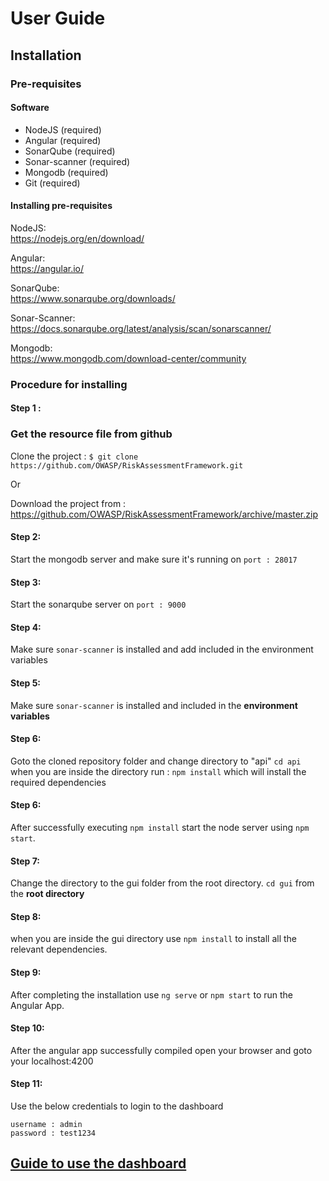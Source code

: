 
# User Guide

## Installation

### Pre-requisites


#### Software
-  NodeJS (required)
-  Angular (required)
-  SonarQube (required)
-  Sonar-scanner (required)
-  Mongodb (required)
-  Git (required)


#### Installing pre-requisites
NodeJS:<br>
https://nodejs.org/en/download/

Angular:<br>
https://angular.io/

SonarQube:<br>
https://www.sonarqube.org/downloads/

Sonar-Scanner:<br>
https://docs.sonarqube.org/latest/analysis/scan/sonarscanner/

Mongodb:<br>
https://www.mongodb.com/download-center/community

### Procedure for installing

#### Step 1 :
### Get the resource file from github  

Clone the project : 
`$ git clone https://github.com/OWASP/RiskAssessmentFramework.git`

Or 

Download the project from : https://github.com/OWASP/RiskAssessmentFramework/archive/master.zip


#### Step 2: 

Start the mongodb server and make sure it's running on `port : 28017`
#### Step 3: 

Start the sonarqube server on `port : 9000`

#### Step 4: 
Make sure `sonar-scanner` is installed and add included in the environment variables

#### Step 5: 
Make sure `sonar-scanner` is installed and included in the **environment variables**

#### Step 6: 
Goto the cloned repository folder and change directory to "api" ```cd api``` when you are inside the directory run : ```npm install``` which will install the required dependencies

#### Step 6: 
After successfully executing ```npm install``` start the node server using ```npm start```.

#### Step 7: 
Change the directory to the gui folder from the root directory. `cd gui` from the **root directory**

#### Step 8: 
when you are inside the gui directory use ```npm install``` to install all the relevant dependencies.
#### Step 9: 
After completing the installation use ```ng serve``` or ```npm start``` to run the Angular App.
#### Step 10: 
After the angular app successfully compiled open your browser and goto your localhost:4200 
#### Step 11: 
Use the below credentials to login to the dashboard
```
username : admin 
password : test1234
```

## [Guide to use the dashboard](dashboard_guide.pdf)